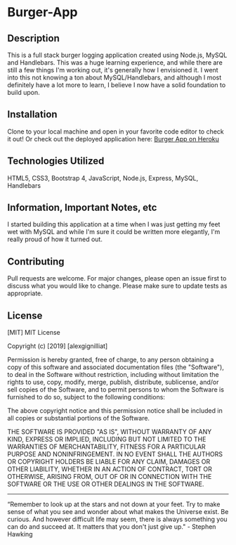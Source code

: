 # Burger-App

## Description

This is a full stack burger logging application created using Node.js, MySQL and Handlebars. This was a huge learning experience, and while there are still a few things I'm working out, it's generally how I envisioned it. I went into this not knowing a ton about MySQL/Handlebars, and although I most definitely have a lot more to learn, I believe I now have a solid foundation to build upon.

## Installation

Clone to your local machine and open in your favorite code editor to check it out! Or check out the deployed application here: [Burger App on Heroku](https://tranquil-gorge-75452.herokuapp.com/)

## Technologies Utilized

HTML5, CSS3, Bootstrap 4, JavaScript, Node.js, Express, MySQL, Handlebars

## Information, Important Notes, etc

I started building this application at a time when I was just getting my feet wet with MySQL and while I'm sure it could be written more elegantly, I'm really proud of how it turned out.

## Contributing

Pull requests are welcome. For major changes, please open an issue first to discuss what you would like to change.
Please make sure to update tests as appropriate.

## License

[MIT]
MIT License

Copyright (c) [2019] [alexgignilliat]

Permission is hereby granted, free of charge, to any person obtaining a copy
of this software and associated documentation files (the "Software"), to deal
in the Software without restriction, including without limitation the rights
to use, copy, modify, merge, publish, distribute, sublicense, and/or sell
copies of the Software, and to permit persons to whom the Software is
furnished to do so, subject to the following conditions:

The above copyright notice and this permission notice shall be included in all
copies or substantial portions of the Software.

THE SOFTWARE IS PROVIDED "AS IS", WITHOUT WARRANTY OF ANY KIND, EXPRESS OR
IMPLIED, INCLUDING BUT NOT LIMITED TO THE WARRANTIES OF MERCHANTABILITY,
FITNESS FOR A PARTICULAR PURPOSE AND NONINFRINGEMENT. IN NO EVENT SHALL THE
AUTHORS OR COPYRIGHT HOLDERS BE LIABLE FOR ANY CLAIM, DAMAGES OR OTHER
LIABILITY, WHETHER IN AN ACTION OF CONTRACT, TORT OR OTHERWISE, ARISING FROM,
OUT OF OR IN CONNECTION WITH THE SOFTWARE OR THE USE OR OTHER DEALINGS IN THE
SOFTWARE.

- - - - -

“Remember to look up at the stars and not down at your feet. Try to make sense of what you see and wonder about what makes the Universe exist. Be curious. And however difficult life may seem, there is always something you can do and succeed at. It matters that you don't just give up."  - Stephen Hawking

